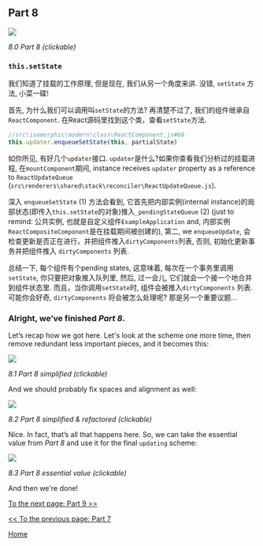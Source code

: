 ## Part 8

[![](https://rawgit.com/Bogdan-Lyashenko/Under-the-hood-ReactJS/master/stack/images/8/part-8.svg)](https://rawgit.com/Bogdan-Lyashenko/Under-the-hood-ReactJS/master/stack/images/8/part-8.svg)

<em>8.0 Part 8 (clickable)</em>

### `this.setState`

我们知道了挂载的工作原理, 但是现在, 我们从另一个角度来讲. 没错, `setState` 方法, 小菜一碟!

首先, 为什么我们可以调用叫`setState`的方法? 再清楚不过了, 我们的组件继承自`ReactComponent`. 在React源码里找到这个类，查看`setState`方法.

```javascript
//src\isomorphic\modern\class\ReactComponent.js#68
this.updater.enqueueSetState(this, partialState)
```
如你所见, 有好几个`updater`接口. `updater`是什么?如果你查看我们分析过的挂载进程, 在`mountComponent`期间, instance receives `updater` property as a  reference to `ReactUpdateQueue` (`src\renderers\shared\stack\reconciler\ReactUpdateQueue.js`).

深入 `enqueueSetState` (1) 方法会看到, 它首先把内部实例(internal instance)的局部状态(即传入`this.setState`的对象)推入`_pendingStateQueue` (2) (just to remind: 公共实例, 也就是自定义组件`ExampleApplication` and, 内部实例`ReactCompositeComponent`是在挂载期间被创建的), 第二, we `enqueueUpdate`, 会检查更新是否正在进行，并把组件推入`dirtyComponents`列表, 否则, 初始化更新事务并把组件推入 `dirtyComponents` 列表.

总结一下, 每个组件有个pending states, 这意味着, 每次在一个事务里调用`setState`, 你只要把对象推入队列里, 然后, 过一会儿, 它们就会一个接一个地合并到组件状态里. 而且，当你调用`setState`时, 组件会被推入`dirtyComponents` 列表. 可能你会好奇, `dirtyComponents` 将会被怎么处理呢? 那是另一个重要议题...

### Alright, we’ve finished *Part 8*.

Let’s recap how we got here. Let's look at the scheme one more time, then remove redundant less important pieces, and it becomes this:

[![](https://rawgit.com/Bogdan-Lyashenko/Under-the-hood-ReactJS/master/stack/images/8/part-8-A.svg)](https://rawgit.com/Bogdan-Lyashenko/Under-the-hood-ReactJS/master/stack/images/8/part-8-A.svg)

<em>8.1 Part 8 simplified (clickable)</em>

And we should probably fix spaces and alignment as well:

[![](https://rawgit.com/Bogdan-Lyashenko/Under-the-hood-ReactJS/master/stack/images/8/part-8-B.svg)](https://rawgit.com/Bogdan-Lyashenko/Under-the-hood-ReactJS/master/stack/images/8/part-8-B.svg)

<em>8.2 Part 8 simplified & refactored (clickable)</em>

Nice. In fact, that’s all that happens here. So, we can take the essential value from *Part 8* and use it for the final `updating` scheme:

[![](https://rawgit.com/Bogdan-Lyashenko/Under-the-hood-ReactJS/master/stack/images/8/part-8-C.svg)](https://rawgit.com/Bogdan-Lyashenko/Under-the-hood-ReactJS/master/stack/images/8/part-8-C.svg)

<em>8.3 Part 8 essential value (clickable)</em>

And then we're done!


[To the next page: Part 9 >>](./Part-9.md)

[<< To the previous page: Part 7](./Part-7.md)


[Home](../../README.md)
